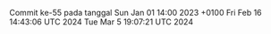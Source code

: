 Commit ke-55 pada tanggal Sun Jan 01 14:00 2023 +0100
Fri Feb 16 14:43:06 UTC 2024
Tue Mar  5 19:07:21 UTC 2024
